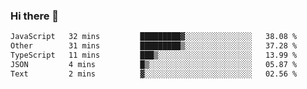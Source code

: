### Hi there 👋

<!--
**WShiBin/WShiBin** is a ✨ _special_ ✨ repository because its `README.md` (this file) appears on your GitHub profile.

Here are some ideas to get you started:

- 🔭 I’m currently working on ...
- 🌱 I’m currently learning ...
- 👯 I’m looking to collaborate on ...
- 🤔 I’m looking for help with ...
- 💬 Ask me about ...
- 📫 How to reach me: ...
- 😄 Pronouns: ...
- ⚡ Fun fact: ...
-->

<!--START_SECTION:waka-->

```txt
JavaScript   32 mins         █████████▓░░░░░░░░░░░░░░░   38.08 %
Other        31 mins         █████████▒░░░░░░░░░░░░░░░   37.28 %
TypeScript   11 mins         ███▒░░░░░░░░░░░░░░░░░░░░░   13.99 %
JSON         4 mins          █▒░░░░░░░░░░░░░░░░░░░░░░░   05.87 %
Text         2 mins          ▓░░░░░░░░░░░░░░░░░░░░░░░░   02.56 %
```

<!--END_SECTION:waka-->
